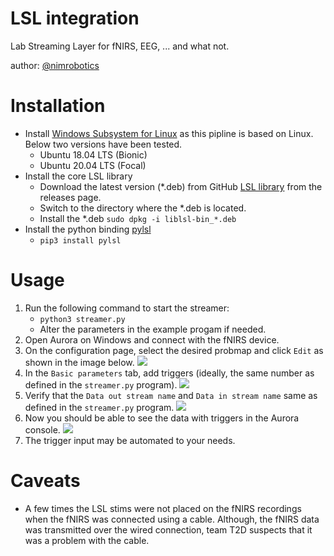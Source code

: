 # LSL integration
Lab Streaming Layer for fNIRS, EEG, ... and what not.

author: [@nimrobotics](https://twitter.com/nimrobotics)


# Installation

* Install [Windows Subsystem for Linux](https://docs.microsoft.com/en-us/windows/wsl/about) as this pipline is based on Linux. Below two versions have been tested.
    * Ubuntu 18.04 LTS (Bionic)
    * Ubuntu 20.04 LTS (Focal)
* Install the core LSL library
    * Download the latest version (*.deb) from GitHub [LSL library](https://github.com/sccn/liblsl) from the releases page.
    * Switch to the directory where the *.deb is located.
    * Install the *.deb `sudo dpkg -i liblsl-bin_*.deb`
* Install the python binding [pylsl](https://github.com/labstreaminglayer/liblsl-Python)
    * `pip3 install pylsl`

# Usage

1. Run the following command to start the streamer:
    * `python3 streamer.py`
    * Alter the parameters in the example progam if needed.
2. Open Aurora on Windows and connect with the fNIRS device.
3. On the configuration page, select the desired probmap and click `Edit` as shown in the image below.
    ![](https://raw.githubusercontent.com/neuroergotamu/LSL_integration/blob/master/images/2.png?raw=true)
4. In the `Basic parameters` tab, add triggers (ideally, the same number as defined in the `streamer.py` program).
![](https://raw.githubusercontent.com/neuroergotamu/LSL_integration/blob/master/images/3.png?raw=true)
5. Verify that the `Data out stream name` and `Data in stream name` same as defined in the `streamer.py` program.
    ![](https://raw.githubusercontent.com/neuroergotamu/LSL_integration/blob/master/images/4.png?raw=true)
6. Now you should be able to see the data with triggers in the Aurora console.
    ![](https://raw.githubusercontent.com/neuroergotamu/LSL_integration/blob/master/images/5.png?raw=true)
7. The trigger input may be automated to your needs.


# Caveats
* A few times the LSL stims were not placed on the fNIRS recordings when the fNIRS was connected using a cable. Although, the fNIRS data was transmitted over the wired connection, team T2D suspects that it was a problem with the cable.